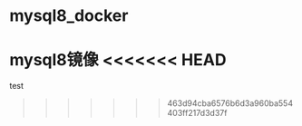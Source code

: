 # mysql8_docker
mysql8镜像
<<<<<<< HEAD
=======
test
>>>>>>> 463d94cba6576b6d3a960ba554403ff217d3d37f
